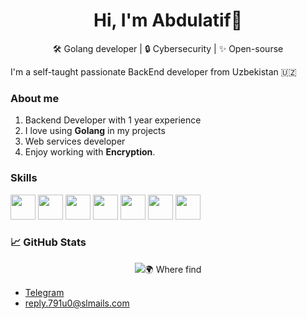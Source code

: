 <h1 align="center">Hi, I'm Abdulatif👋</h1>

<p align="center">
  🛠️ Golang developer | 🔒 Cybersecurity | ✨ Open-sourse
</p>

<p>I'm a self-taught passionate BackEnd developer from Uzbekistan 🇺🇿</h1>

### About me
  1. Backend Developer with 1 year experience
  2. I love using **Golang** in my projects
  3. Web services developer
  4. Enjoy working with **Encryption**.
### Skills
  <p>
  <img src="https://cdn.jsdelivr.net/gh/devicons/devicon/icons/go/go-original.svg" width="40" height="40"/>
  <img src="https://cdn.jsdelivr.net/gh/devicons/devicon/icons/mongodb/mongodb-original.svg" width="40" height="40"/>
  <img src="https://cdn.jsdelivr.net/gh/devicons/devicon/icons/postgresql/postgresql-original.svg" width="40" height="40"/>
  <img src="https://cdn.jsdelivr.net/gh/devicons/devicon/icons/python/python-original.svg" width="40" height="40"/>
  <img src="https://cdn.jsdelivr.net/gh/devicons/devicon/icons/html5/html5-original.svg" width="40" height="40"/>
  <img src="https://cdn.jsdelivr.net/gh/devicons/devicon/icons/css3/css3-original.svg" width="40" height="40"/>
  <img src="https://cdn.jsdelivr.net/gh/devicons/devicon/icons/javascript/javascript-original.svg" width="40" height="40"/>
</p>


### 📈 GitHub Stats

<p align="center">
  <img src="https://github-readme-stats.vercel.app/api/top-langs/?username=abdulatif-abdumannopov/>
</p>

---

### 🌍 Where find

- [Telegram](https://t.me/abdumannopov_work)
- reply.791u0@slmails.com

